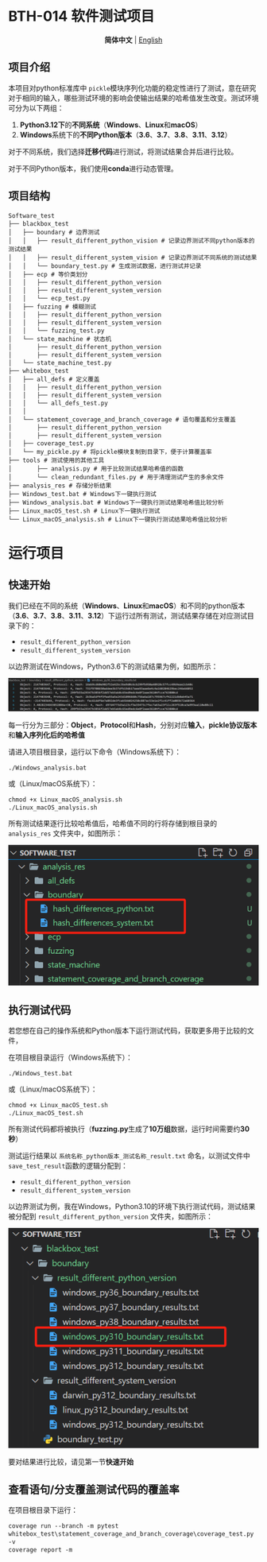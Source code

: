 # BTH-014 软件测试项目

<div align="center">

**简体中文** | [English](./README_EN.md)

</div>

## 项目介绍

本项目对python标准库中 `pickle`模块序列化功能的稳定性进行了测试，意在研究对于相同的输入，哪些测试环境的影响会使输出结果的哈希值发生改变。测试环境可分为以下两组：

1. **Python3.12下**的**不同系统**（**Windows**、**Linux**和**macOS**）
2. **Windows**系统下的**不同Python版本**（**3.6**、**3.7**、**3.8**、**3.11**、**3.12**）

对于不同系统，我们选择**迁移代码**进行测试，将测试结果合并后进行比较。

对于不同Python版本，我们使用**conda**进行动态管理。

## 项目结构

```
Software_test
├── blackbox_test
│   ├── boundary # 边界测试
│   │   ├── result_different_python_vision # 记录边界测试不同python版本的测试结果
│   │   ├── result_different_system_vision # 记录边界测试不同系统的测试结果
│   │   └── boundary_test.py # 生成测试数据，进行测试并记录
│   ├── ecp # 等价类划分
│   │   ├── result_different_python_version
│   │   ├── result_different_system_version
│   │   └── ecp_test.py
│   ├── fuzzing # 模糊测试
│   │   ├── result_different_python_version
│   │   ├── result_different_system_version
│   │   └── fuzzing_test.py
│   └── state_machine # 状态机
│       ├── result_different_python_version 
│       ├── result_different_system_version 
│	└── state_machine_test.py
├── whitebox_test
│   ├── all_defs # 定义覆盖
│   │   ├── result_different_python_version 
│   │   ├── result_different_system_version
│   │   └── all_defs_test.py
│   │   
│   └── statement_coverage_and_branch_coverage # 语句覆盖和分支覆盖
│       ├── result_different_python_version
│       ├── result_different_system_version
│	├── coverage_test.py
│	└── my_pickle.py # 将pickle模块复制到目录下，便于计算覆盖率
├── tools # 测试使用的其他工具
│       ├── analysis.py # 用于比较测试结果哈希值的函数
│       └── clean_redundant_files.py # 用于清理测试产生的多余文件
├── analysis_res # 存储分析结果
├── Windows_test.bat # Windows下一键执行测试
├── Windows_analysis.bat # Windows下一键执行测试结果哈希值比较分析
├── Linux_macOS_test.sh # Linux下一键执行测试
└── Linux_macOS_analysis.sh # Linux下一键执行测试结果哈希值比较分析
```

# 运行项目

## 快速开始

我们已经在不同的系统（**Windows**、**Linux**和**macOS**）和不同的python版本（**3.6**、**3.7**、**3.8**、**3.11**、**3.12**）下运行过所有测试，测试结果存储在对应测试目录下的：

* `result_different_python_version`
* `result_different_system_version`

以边界测试在Windows，Python3.6下的测试结果为例，如图所示：

![1748250051678](image/README/boundary_test_profile.png)

每一行分为三部分：**Object**，**Protocol**和**Hash**，分别对应**输入**，**pickle协议版本**和**输入序列化后的哈希值**

请进入项目根目录，运行以下命令（Windows系统下）：

```
./Windows_analysis.bat
```

或（Linux/macOS系统下）：

```
chmod +x Linux_macOS_analysis.sh
./Linux_macOS_analysis.sh
```

所有测试结果逐行比较哈希值后，哈希值不同的行将存储到根目录的 `analysis_res` 文件夹中，如图所示：

![1748252012282](image/README/boundary_analysis_results.png)

## 执行测试代码

若您想在自己的操作系统和Python版本下运行测试代码，获取更多用于比较的文件，

在项目根目录运行（Windows系统下）：

```
./Windows_test.bat
```

或（Linux/macOS系统下）：

```
chmod +x Linux_macOS_test.sh
./Linux_macOS_test.sh
```

所有测试代码都将被执行（**fuzzing.py**生成了**10万组**数据，运行时间需要约**30秒**）

测试运行结果以 `系统名称_python版本_测试名称_result.txt` 命名，以测试文件中 `save_test_result`函数的逻辑分配到：

* `result_different_python_version`
* `result_different_system_version`

以边界测试为例，我在Windows，Python3.10的环境下执行测试代码，测试结果被分配到 `result_different_python_version` 文件夹，如图所示：

![1748251968128](image/README/boundary_test_results.png)

要对结果进行比较，请见第一节**快速开始**

## 查看语句/分支覆盖测试代码的覆盖率

在项目根目录下运行：

```
coverage run --branch -m pytest whitebox_test\statement_coverage_and_branch_coverage\coverage_test.py -v 
coverage report -m
```
